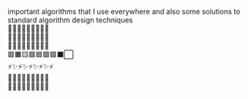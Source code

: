important algorithms that I use everywhere and also some solutions to standard algorithm design techniques   
🚥🚦🚥🚦🚥🚦🚥🚦🚥  
🚥🚦🚥🚦🚥🚦🚥🚦🚥   
🎉🎊🎉🎊🎉🎊🎉🎉🎊  
🟥🟧🟨🟩🟦🟪🟪⬛⬜  
⚡✨⚡✨⚡✨⚡✨⚡  
🚥🚦🚥🚦🚥🚦🚥🚦🚥  
🚥🚦🚥🚦🚥🚦🚥🚦🚥
